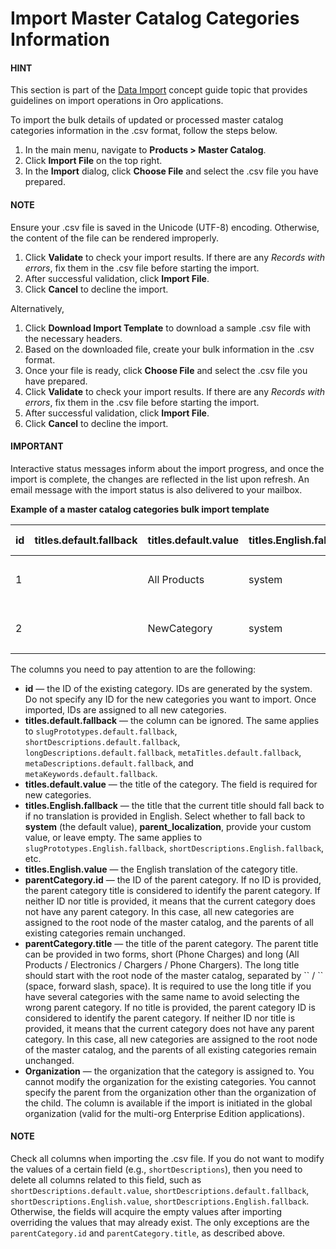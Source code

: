 <a id="user-import-master-catalog-categories"></a>

# Import Master Catalog Categories Information

#### HINT
This section is part of the [Data Import](../../../concept-guides/data-import/index.md#concept-guide-data-import) concept guide topic that provides guidelines on import operations in Oro applications.

To import the bulk details of updated or processed master catalog categories information in the .csv format, follow the steps below.

1. In the main menu, navigate to **Products > Master Catalog**.
2. Click **Import File** on the top right.
3. In the **Import** dialog, click **Choose File** and select the .csv file you have prepared.

#### NOTE
Ensure your .csv file is saved in the Unicode (UTF-8) encoding. Otherwise, the content of the file can be rendered improperly.

1. Click **Validate** to check your import results. If there are any *Records with errors*, fix them in the .csv file before starting the import.
2. After successful validation, click **Import File**.
3. Click **Cancel** to decline the import.

Alternatively,

1. Click **Download Import Template** to download a sample .csv file with the necessary headers.
2. Based on the downloaded file, create your bulk information in the .csv format.
3. Once your file is ready, click **Choose File** and select the .csv file you have prepared.
4. Click **Validate** to check your import results. If there are any *Records with errors*, fix them in the .csv file before starting the import.
5. After successful validation, click **Import File**.
6. Click **Cancel** to decline the import.

#### IMPORTANT
Interactive status messages inform about the import progress, and once the import is complete, the changes are reflected in the list upon refresh. An email message with the import status is also delivered to your mailbox.

**Example of a master catalog categories bulk import template**

|   id | titles.default.fallback   | titles.default.value   | titles.English.fallback   | titles.English.value   | parentCategory.id   | parentCategory.title   | Organization (EE feature)   | slugPrototypes.default.fallback   | slugPrototypes.default.value   | slugPrototypes.English.fallback   | slugPrototypes.English.value   | shortDescriptions.default.fallback   | shortDescriptions.default.value       | shortDescriptions.English.fallback   | shortDescriptions.English.value               | longDescriptions.default.fallback   | longDescriptions.default.value   | longDescriptions.English.fallback   | longDescriptions.English.value        | metaTitles.default.fallback   | metaTitles.default.value   | metaTitles.English.fallback   | metaTitles.English.value        | metaDescriptions.default.fallback   | metaDescriptions.default.value   | metaDescriptions.English.fallback   | metaDescriptions.English.value        | metaKeywords.default.fallback   | metaKeywords.default.value   | metaKeywords.English.fallback   | metaKeywords.English.value         |
|------|---------------------------|------------------------|---------------------------|------------------------|---------------------|------------------------|-----------------------------|-----------------------------------|--------------------------------|-----------------------------------|--------------------------------|--------------------------------------|---------------------------------------|--------------------------------------|-----------------------------------------------|-------------------------------------|----------------------------------|-------------------------------------|---------------------------------------|-------------------------------|----------------------------|-------------------------------|---------------------------------|-------------------------------------|----------------------------------|-------------------------------------|---------------------------------------|---------------------------------|------------------------------|---------------------------------|------------------------------------|
|    1 |                           | All Products           | system                    |                        |                     |                        | Oro Inc.                    |                                   |                                | system                            |                                |                                      | <p>All Products short description</p> |                                      | <p>All Products english short description</p> |                                     | All products long description    |                                     | All Products english long description |                               | All Products Meta Title    |                               | All Products English Meta Title |                                     | All Products Meta Description    |                                     | All Products English Meta Description |                                 | All Products Meta Keywords   |                                 | All Products English Meta Keywords |
|    2 |                           | NewCategory            | system                    |                        | 1                   | All Products           | Oro Inc.                    |                                   | new-category                   |                                   | new-category-en                |                                      | <p>NewCategory short description</p>  |                                      | <p>NewCategory english short description</p>  |                                     | NewCategory long description     |                                     | NewCategory english long description  |                               | NewCategory Meta Title     |                               | NewCategory English Meta Title  |                                     | NewCategory Meta Description     |                                     | NewCategory English Meta Description  |                                 | NewCategory Meta Keywords    |                                 | NewCategory English Meta Keywords  |

The columns you need to pay attention to are the following:

* **id** — the ID of the existing category. IDs are generated by the system. Do not specify any ID for the new categories you want to import. Once imported, IDs are assigned to all new categories.
* **titles.default.fallback** — the column can be ignored. The same applies to `slugPrototypes.default.fallback`, `shortDescriptions.default.fallback`, `longDescriptions.default.fallback`, `metaTitles.default.fallback`, `metaDescriptions.default.fallback`, and `metaKeywords.default.fallback`.
* **titles.default.value** — the title of the category. The field is required for new categories.
* **titles.English.fallback** — the title that the current title should fall back to if no translation is provided in English. Select whether to fall back to **system** (the default value), **parent_localization**, provide your custom value, or leave empty. The same applies to `slugPrototypes.English.fallback`, `shortDescriptions.English.fallback`, etc.
* **titles.English.value** — the English translation of the category title.
* **parentCategory.id** — the ID of the parent category. If no ID is provided, the parent category title is considered to identify the parent category. If neither ID nor title is provided, it means that the current category does not have any parent category. In this case, all new categories are assigned to the root node of the master catalog, and the parents of all existing categories remain unchanged.
* **parentCategory.title** — the title of the parent category. The parent title can be provided in two forms, short (Phone Charges) and long (All Products / Electronics / Chargers / Phone Chargers). The long title should start with the root node of the master catalog, separated by \`\` / \`\` (space, forward slash, space). It is required to use the long title if you have several categories with the same name to avoid selecting the wrong parent category. If no title is provided, the parent category ID is considered to identify the parent category. If neither ID nor title is provided, it means that the current category does not have any parent category. In this case, all new categories are assigned to the root node of the master catalog, and the parents of all existing categories remain unchanged.
* **Organization** — the organization that the category is assigned to. You cannot modify the organization for the existing categories. You cannot specify the parent from the organization other than the organization of the child. The column is available if the import is initiated in the global organization (valid for the multi-org Enterprise Edition applications).

#### NOTE
Check all columns when importing the .csv file. If you do not want to modify the values of a certain field (e.g., `shortDescriptions`), then you need to delete all columns related to this field, such as `shortDescriptions.default.value`, `shortDescriptions.default.fallback`, `shortDescriptions.English.value`, `shortDescriptions.English.fallback`. Otherwise, the fields will acquire the empty values after importing overriding the values that may already exist. The only exceptions are the `parentCategory.id` and `parentCategory.title`, as described above.
